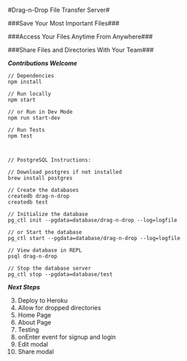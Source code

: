 #Drag-n-Drop File Transfer Server#

###Save Your Most Important Files###

###Access Your Files Anytime From Anywhere###

###Share Files and Directories With Your Team###


***Contributions Welcome***

```
// Dependencies
npm install

// Run locally
npm start

// or Run in Dev Mode
npm run start-dev

// Run Tests
npm test



// PostgreSQL Instructions:

// Download postgres if not installed
brew install postgres

// Create the databases
createdb drag-n-drop
createdb test

// Initialize the database
pg_ctl init --pgdata=database/drag-n-drop --log=logfile

// or Start the database
pg_ctl start --pgdata=database/drag-n-drop --log=logfile

// View database in REPL
psql drag-n-drop

// Stop the database server
pg_ctl stop --pgdata=database/test

```


***Next Steps***

3. Deploy to Heroku
4. Allow for dropped directories
5. Home Page
6. About Page
7. Testing
8. onEnter event for signup and login
9. Edit modal
10. Share modal





